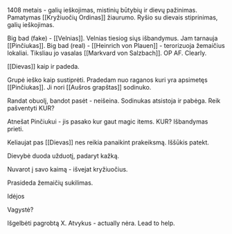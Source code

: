 1408 metais - galių ieškojimas, mistinių būtybių ir dievų pažinimas. Pamatymas [[Kryžiuočių Ordinas]]  žiaurumo. Ryšio su dievais stiprinimas, galių ieškojimas.

Big bad (fake) - [[Velnias]]. Velnias tiesiog siųs išbandymus. Jam tarnauja [[Pinčiukas]].
Big bad (real) - [[Heinrich von Plauen]] - terorizuoja žemaičius lokaliai. Tiksliau jo vasalas [[Markvard von Salzbach]]. OP AF. Clearly.

[[Dievas]] kaip ir padeda.

Grupė ieško kaip sustiprėti. Pradedam nuo raganos kuri yra apsimetęs [[Pinčiukas]]. Ji nori [[Aušros grapštas]] sodinuko.

Randat obuolį, bandot pasėt - neišeina. Sodinukas atsistoja ir pabėga. Reik pašventyti KUR?

Atnešat Pinčiukui - jis pasako kur gaut magic items. KUR? Išbandymas prieti.

Keliaujat pas [[Dievas]] nes reikia panaikint prakeiksmą. Iššūkis patekt.

Dievybė duoda užduotį, padaryt kažką.

Nuvarot į savo kaimą - išvejat kryžiuočius.

Prasideda žemaičių sukilimas.


Idėjos

Vagystė?

Išgelbėti pagrobtą X.
Atvykus - actually nėra. Lead to help.

